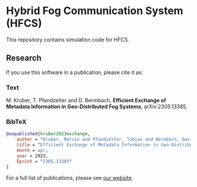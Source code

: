# Hybrid Fog Communication System (HFCS)

This repository contains simulation code for HFCS.

## Research

If you use this software in a publication, please cite it as:

### Text

M. Kruber, T. Pfandzelter and D. Bermbach, **Efficient Exchange of Metadata Information in Geo-Distributed Fog Systems**, arXiv:2305.13385.

### BibTeX

```bibtex
@unpublished{kruber2023exchange,
    author = "Kruber, Marvin and Pfandzelter, Tobias and Bermbach, David",
    title = "Efficient Exchange of Metadata Information in Geo-Distributed Fog Systems",
    month = apr,
    year = 2023,
    Eprint = "2305.13385"
}
```

For a full list of publications, please see [our website](https://www.tu.berlin/en/mcc/research/publications).
